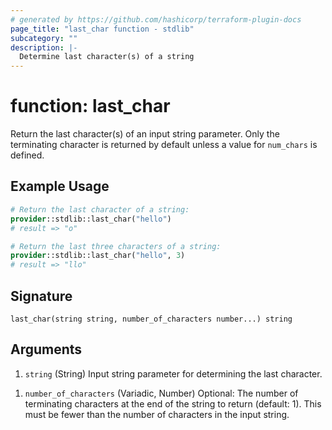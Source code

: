 ```yaml
---
# generated by https://github.com/hashicorp/terraform-plugin-docs
page_title: "last_char function - stdlib"
subcategory: ""
description: |-
  Determine last character(s) of a string
---
```


# function: last_char

Return the last character(s) of an input string parameter. Only the terminating character is returned by default unless a value for `num_chars` is defined.

## Example Usage

```terraform
# Return the last character of a string:
provider::stdlib::last_char("hello")
# result => "o"

# Return the last three characters of a string:
provider::stdlib::last_char("hello", 3)
# result => "llo"
```

## Signature

<!-- signature generated by tfplugindocs -->
```text
last_char(string string, number_of_characters number...) string
```

## Arguments

<!-- arguments generated by tfplugindocs -->
1. `string` (String) Input string parameter for determining the last character.
<!-- variadic argument generated by tfplugindocs -->
1. `number_of_characters` (Variadic, Number) Optional: The number of terminating characters at the end of the string to return (default: 1). This must be fewer than the number of characters in the input string.
